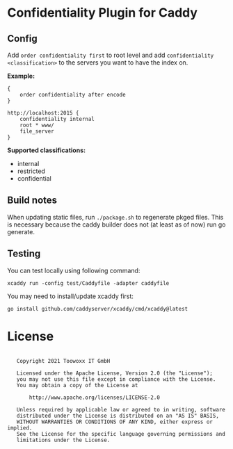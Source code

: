 # Confidentiality Plugin for Caddy

## Config

Add `order confidentiality first` to root level and add `confidentiality <classification>` to the servers you want to have the index on.

**Example:**

```
{
    order confidentiality after encode
}

http://localhost:2015 {
    confidentiality internal
    root * www/
    file_server
}
```

**Supported classifications:**

- internal
- restricted
- confidential

## Build notes

When updating static files, run `./package.sh` to regenerate pkged files.
This is necessary because the caddy builder does not (at least as of now) run go generate.

## Testing

You can test locally using following command:
```
xcaddy run -config test/Caddyfile -adapter caddyfile
```

You may need to install/update xcaddy first:
```
go install github.com/caddyserver/xcaddy/cmd/xcaddy@latest
```

# License

```

   Copyright 2021 Toowoxx IT GmbH

   Licensed under the Apache License, Version 2.0 (the "License");
   you may not use this file except in compliance with the License.
   You may obtain a copy of the License at

       http://www.apache.org/licenses/LICENSE-2.0

   Unless required by applicable law or agreed to in writing, software
   distributed under the License is distributed on an "AS IS" BASIS,
   WITHOUT WARRANTIES OR CONDITIONS OF ANY KIND, either express or implied.
   See the License for the specific language governing permissions and
   limitations under the License.
```
